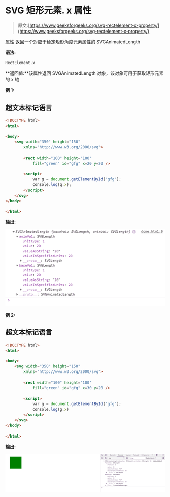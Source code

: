 # SVG 矩形元素. x 属性

> 原文:[https://www.geeksforgeeks.org/svg-rectelement-x-property/](https://www.geeksforgeeks.org/svg-rectelement-x-property/)

属性 返回一个对应于给定矩形角度元素属性的 SVGAnimatedLength

**语法:**

```html
RectElement.x
```

**返回值:**该属性返回 SVGAnimatedLength 对象，该对象可用于获取矩形元素的 x 轴

**例 1:**

## 超文本标记语言

```html
<!DOCTYPE html>
<html>

<body>
    <svg width="350" height="150" 
        xmlns="http://www.w3.org/2000/svg">

        <rect width="100" height='100' 
            fill="green" id="gfg" x=20 y=20 />

        <script>
            var g = document.getElementById("gfg");
            console.log(g.x);
        </script>
    </svg>
</body>

</html>
```

**输出:**

![](img/9aba2b6157904a48b9010a235965cfc5.png)

**例 2:**

## 超文本标记语言

```html
<!DOCTYPE html>
<html>

<body>
    <svg width="350" height="150" 
        xmlns="http://www.w3.org/2000/svg">

        <rect width="100" height='100' 
            fill="green" id="gfg" x=30 y=20 />

        <script>
            var g = document.getElementById("gfg");
            console.log(g.x)
        </script>
    </svg>
</body>

</html>
```

**输出:**

![](img/2c0bd15e68ac54a4ffc61ee34db0a9c7.png)